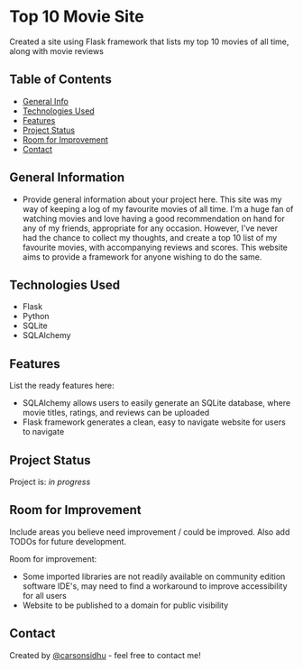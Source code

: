 # Top 10 Movie Site
Created a site using Flask framework that lists my top 10 movies of all time, along with movie reviews

## Table of Contents
* [General Info](#general-information)
* [Technologies Used](#technologies-used)
* [Features](#features)
* [Project Status](#project-status)
* [Room for Improvement](#room-for-improvement)
* [Contact](#contact)
<!-- * [License](#license) -->


## General Information
- Provide general information about your project here.
This site was my way of keeping a log of my favourite movies of all time. I'm a huge fan of watching movies and love having a good recommendation
on hand for any of my friends, appropriate for any occasion. However, I've never had the chance to collect my thoughts, and create a top 10 list
of my favourite movies, with accompanying reviews and scores. This website aims to provide a framework for anyone wishing to do the same.


## Technologies Used
- Flask
- Python
- SQLite
- SQLAlchemy


## Features
List the ready features here:
- SQLAlchemy allows users to easily generate an SQLite database, where movie titles, ratings, and reviews can be uploaded
- Flask framework generates a clean, easy to navigate website for users to navigate


## Project Status
Project is: _in progress_ 


## Room for Improvement
Include areas you believe need improvement / could be improved. Also add TODOs for future development.

Room for improvement:
- Some imported libraries are not readily available on community edition software IDE's, may need to find a workaround to improve accessibility
for all users
- Website to be published to a domain for public visibility


## Contact
Created by [@carsonsidhu](www.linkedin.com/in/carson-sidhu-4b8464185) - feel free to contact me!


<!-- Optional -->
<!-- ## License -->
<!-- This project is open source and available under the [... License](). -->

<!-- You don't have to include all sections - just the one's relevant to your project -->
